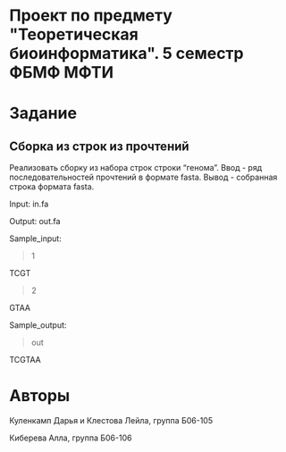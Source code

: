 # Проект по предмету "Теоретическая биоинформатика". 5 семестр ФБМФ МФТИ
# Задание
## Сборка из строк из прочтений
Реализовать сборку из набора строк строки “генома”. Ввод - ряд последовательностей прочтений в формате fasta. Вывод - собранная строка формата fasta.

Input: in.fa

Output: out.fa

Sample_input: 

>1

TCGT

>2

GTAA

Sample_output:

>out

TCGTAA

# Авторы
Куленкамп Дарья и Клестова Лейла, группа Б06-105

Киберева Алла, группа Б06-106
